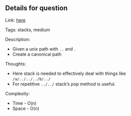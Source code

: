## Details for question

Link: [here](https://leetcode.com/problems/simplify-path/description/?envType=study-plan-v2&envId=top-interview-150)

Tags: stacks, medium

Description:

- Given a unix path with `..` and `.`
- Create a canonical path

Thoughts:

- Here stack is needed to effectively deal with things like `/a/../../../b/../`
- For repetitive `../../` stack’s pop method is useful.

Complexity:

- Time - O(n)
- Space - O(n)
